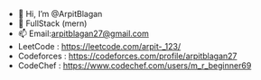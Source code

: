 - 👋 Hi, I’m @ArpitBlagan
- 👀 FullStack (mern)
- 📫 Email:arpitblagan27@gmail.com
- LeetCode : https://leetcode.com/arpit-_123/
- Codeforces : https://codeforces.com/profile/arpitblagan27
- CodeChef : https://www.codechef.com/users/m_r_beginner69

<!---
ArpitBlagan/ArpitBlagan is a ✨ special ✨ repository because its `README.md` (this file) appears on your GitHub profile.
You can click the Preview link to take a look at your changes.
--->

